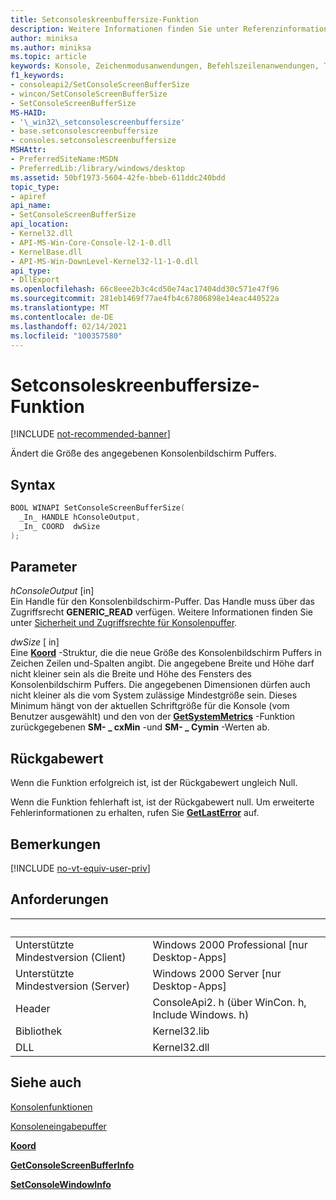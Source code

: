 ```yaml
---
title: Setconsoleskreenbuffersize-Funktion
description: Weitere Informationen finden Sie unter Referenzinformationen zur Funktion "setconsoleskreenbuffersize", die die Größe des angegebenen Konsolenbildschirm Puffers ändert.
author: miniksa
ms.author: miniksa
ms.topic: article
keywords: Konsole, Zeichenmodusanwendungen, Befehlszeilenanwendungen, Terminalanwendungen, Konsolen-API
f1_keywords:
- consoleapi2/SetConsoleScreenBufferSize
- wincon/SetConsoleScreenBufferSize
- SetConsoleScreenBufferSize
MS-HAID:
- '\_win32\_setconsolescreenbuffersize'
- base.setconsolescreenbuffersize
- consoles.setconsolescreenbuffersize
MSHAttr:
- PreferredSiteName:MSDN
- PreferredLib:/library/windows/desktop
ms.assetid: 50bf1973-5604-42fe-bbeb-611ddc240bdd
topic_type:
- apiref
api_name:
- SetConsoleScreenBufferSize
api_location:
- Kernel32.dll
- API-MS-Win-Core-Console-l2-1-0.dll
- KernelBase.dll
- API-MS-Win-DownLevel-Kernel32-l1-1-0.dll
api_type:
- DllExport
ms.openlocfilehash: 66c8eee2b3c4cd50e74ac17404dd30c571e47f96
ms.sourcegitcommit: 281eb1469f77ae4fb4c67806898e14eac440522a
ms.translationtype: MT
ms.contentlocale: de-DE
ms.lasthandoff: 02/14/2021
ms.locfileid: "100357580"
---
```

# <a name="setconsolescreenbuffersize-function"></a>Setconsoleskreenbuffersize-Funktion

[!INCLUDE [not-recommended-banner](./includes/not-recommended-banner.md)]

Ändert die Größe des angegebenen Konsolenbildschirm Puffers.

## <a name="syntax"></a>Syntax

```C
BOOL WINAPI SetConsoleScreenBufferSize(
  _In_ HANDLE hConsoleOutput,
  _In_ COORD  dwSize
);
```

## <a name="parameters"></a>Parameter

*hConsoleOutput* \[in\]  
Ein Handle für den Konsolenbildschirm-Puffer. Das Handle muss über das Zugriffsrecht **GENERIC\_READ** verfügen. Weitere Informationen finden Sie unter [Sicherheit und Zugriffsrechte für Konsolenpuffer](console-buffer-security-and-access-rights.md).

*dwSize* \[ in\]  
Eine [**Koord**](coord-str.md) -Struktur, die die neue Größe des Konsolenbildschirm Puffers in Zeichen Zeilen und-Spalten angibt. Die angegebene Breite und Höhe darf nicht kleiner sein als die Breite und Höhe des Fensters des Konsolenbildschirm Puffers. Die angegebenen Dimensionen dürfen auch nicht kleiner als die vom System zulässige Mindestgröße sein. Dieses Minimum hängt von der aktuellen Schriftgröße für die Konsole (vom Benutzer ausgewählt) und den von der [**GetSystemMetrics**](/windows/win32/api/winuser/nf-winuser-getsystemmetrics) -Funktion zurückgegebenen **SM- \_ cxMin** -und **SM- \_ Cymin** -Werten ab.

## <a name="return-value"></a>Rückgabewert

Wenn die Funktion erfolgreich ist, ist der Rückgabewert ungleich Null.

Wenn die Funktion fehlerhaft ist, ist der Rückgabewert null. Um erweiterte Fehlerinformationen zu erhalten, rufen Sie [**GetLastError**](/windows/win32/api/errhandlingapi/nf-errhandlingapi-getlasterror) auf.

## <a name="remarks"></a>Bemerkungen

[!INCLUDE [no-vt-equiv-user-priv](./includes/no-vt-equiv-user-priv.md)]

## <a name="requirements"></a>Anforderungen

| &nbsp; | &nbsp; |
|-|-|
| Unterstützte Mindestversion (Client) | Windows 2000 Professional \[nur Desktop-Apps\] |
| Unterstützte Mindestversion (Server) | Windows 2000 Server \[nur Desktop-Apps\] |
| Header | ConsoleApi2. h (über WinCon. h, Include Windows. h) |
| Bibliothek | Kernel32.lib |
| DLL | Kernel32.dll |

## <a name="see-also"></a>Siehe auch

[Konsolenfunktionen](console-functions.md)

[Konsoleneingabepuffer](console-input-buffer.md)

[**Koord**](coord-str.md)

[**GetConsoleScreenBufferInfo**](getconsolescreenbufferinfo.md)

[**SetConsoleWindowInfo**](setconsolewindowinfo.md)